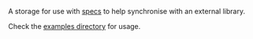 A storage for use with [specs] to help synchronise with an external library.

Check the [examples directory](examples) for usage.

[specs]: https://crates.io/crates/specs